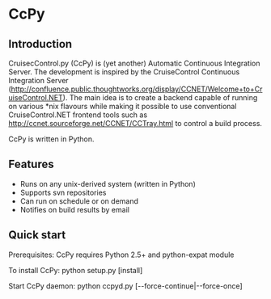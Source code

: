 CcPy
============================

Introduction
---------------------

CruisecControl.py (CcPy) is (yet another) Automatic Continuous Integration Server. 
The development is inspired by the CruiseControl Continuous Integration Server 
(http://confluence.public.thoughtworks.org/display/CCNET/Welcome+to+CruiseControl.NET).
The main idea is to create a backend capable of running on various *nix flavours while making it possible 
to use conventional CruiseControl.NET frontend tools such as http://ccnet.sourceforge.net/CCNET/CCTray.html
to control a build process.

CcPy is written in Python.


Features
---------------------
- Runs on any unix-derived system (written in Python)
- Supports svn repositories
- Can run on schedule or on demand
- Notifies on build results by email


Quick start
---------------------

Prerequisites:
    CcPy requires Python 2.5+ and python-expat module

To install CcPy:
  python setup.py [install]

Start CcPy daemon: 
    python ccpyd.py [--force-continue|--force-once] 
